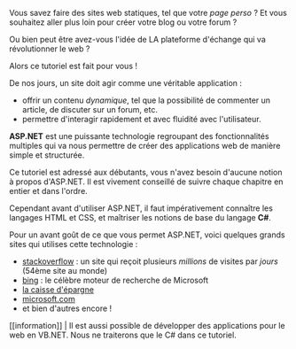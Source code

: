 Vous savez faire des sites web statiques, tel que votre *page perso* ? Et vous souhaitez aller plus loin pour créer votre blog ou votre forum ?

Ou bien peut être avez-vous l'idée de LA plateforme d'échange qui va révolutionner le web ?

Alors ce tutoriel est fait pour vous !

De nos jours, un site doit agir comme une véritable application : 

- offrir un contenu *dynamique*, tel que la possibilité de commenter un article, de discuter sur un forum, etc.
- permettre d'interagir rapidement et avec fluidité avec l'utilisateur.

**ASP.NET** est une puissante technologie regroupant des fonctionnalités multiples qui va nous permettre de créer des applications web de manière simple et structurée.

Ce tutoriel est adressé aux débutants, vous n'avez besoin d'aucune notion à propos d'ASP.NET. Il est vivement conseillé de suivre chaque chapitre en entier et dans l'ordre.

Cependant avant d'utiliser ASP.NET, il faut impérativement connaître les langages HTML et CSS, et maîtriser les notions de base du langage **C#**.

Pour un avant goût de ce que vous permet ASP.NET, voici quelques grands sites qui utilises cette technologie :

- [stackoverflow](http://stackoverflow.com/) : un site qui reçoit plusieurs *millions* de visites par *jours* (54ème site au monde)
- [bing](http://www.bing.com/) : le célèbre moteur de recherche de Microsoft
- [la caisse d'épargne](http://www.caisse-epargne.fr)
- [microsoft.com](http://www.microsoft.com)
- et bien d'autres encore !

[[information]]
| Il est aussi possible de développer des applications pour le web en VB.NET. Nous ne traiterons que le C# dans ce tutoriel.